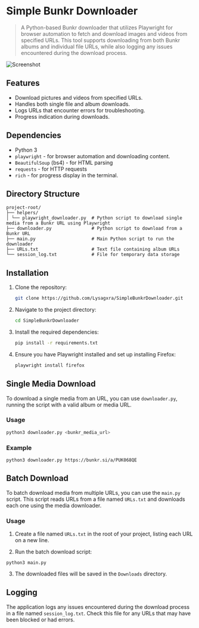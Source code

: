 # Simple Bunkr Downloader

> A Python-based Bunkr downloader that utilizes Playwright for browser automation to fetch and download images and videos from specified URLs. This tool supports downloading from both Bunkr albums and individual file URLs, while also logging any issues encountered during the download process.

![Screenshot](https://github.com/Lysagxra/SimpleBunkrDownloader/blob/204f721ee9b9b68b78f9e4b2adf2052a44ae5a69/misc/ScreenshotBunkr.png)

## Features

- Download pictures and videos from specified URLs.
- Handles both single file and album downloads.
- Logs URLs that encounter errors for troubleshooting.
- Progress indication during downloads.

## Dependencies

- Python 3
- `playwright` - for browser automation and downloading content.
- `BeautifulSoup` (bs4) - for HTML parsing
- `requests` - for HTTP requests
- `rich` - for progress display in the terminal.

## Directory Structure

```
project-root/
├── helpers/
│ └── playwright_downloader.py  # Python script to download single media from a Bunkr URL using Playwright
├── downloader.py               # Python script to download from a Bunkr URL
├── main.py                     # Main Python script to run the downloader
├── URLs.txt                    # Text file containing album URLs
└── session_log.txt             # File for temporary data storage
```

## Installation

1. Clone the repository:
   ```bash
   git clone https://github.com/Lysagxra/SimpleBunkrDownloader.git

2. Navigate to the project directory:
   ```bash
   cd SimpleBunkrDownloader

3. Install the required dependencies:
   ```bash
   pip install -r requirements.txt

4. Ensure you have Playwright installed and set up installing Firefox:
   ```bash
   playwright install firefox

## Single Media Download

To download a single media from an URL, you can use `downloader.py`, running the script with a valid album or media URL.

### Usage
```bash
python3 downloader.py <bunkr_media_url>
```

### Example
```
python3 downloader.py https://bunkr.si/a/PUK068QE
```

## Batch Download

To batch download media from multiple URLs, you can use the `main.py` script. This script reads URLs from a file named `URLs.txt` and downloads each one using the media downloader.

### Usage

1. Create a file named `URLs.txt` in the root of your project, listing each URL on a new line.

2. Run the batch download script:
```
python3 main.py
```
3. The downloaded files will be saved in the `Downloads` directory.

## Logging

The application logs any issues encountered during the download process in a file named `session_log.txt`. Check this file for any URLs that may have been blocked or had errors.
